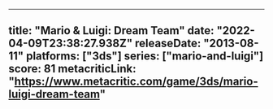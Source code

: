 
---
title: "Mario & Luigi: Dream Team"
date: "2022-04-09T23:38:27.938Z"
releaseDate: "2013-08-11"
platforms: ["3ds"]
series: ["mario-and-luigi"]
score: 81
metacriticLink: "https://www.metacritic.com/game/3ds/mario-luigi-dream-team"
---
